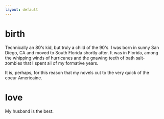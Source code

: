 ```yaml
---
layout: default
---
```


# birth
Technically an 80's kid, but truly a child of the 90's. I was born in sunny San Diego, CA and moved to South Florida shortly after. It was in Florida, among the whipping winds of hurricanes and the gnawing teeth of bath salt-zombies that I spent all of my formative years.

It is, perhaps, for this reason that my novels cut to the very quick of the coeur Americaine.

# love
My husband is the best.
